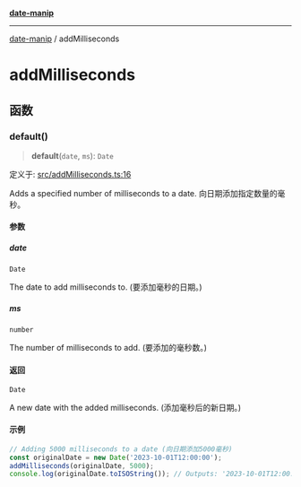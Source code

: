 [**date-manip**](index.md)

***

[date-manip](modules.md) / addMilliseconds

# addMilliseconds

## 函数

### default()

> **default**(`date`, `ms`): `Date`

定义于: [src/addMilliseconds.ts:16](https://github.com/fengxinming/date-manip/blob/c2d62c1a39faed6b959a43feaabc15f4e2d60a5a/src/addMilliseconds.ts#L16)

Adds a specified number of milliseconds to a date.
向日期添加指定数量的毫秒。

#### 参数

##### date

`Date`

The date to add milliseconds to. (要添加毫秒的日期。)

##### ms

`number`

The number of milliseconds to add. (要添加的毫秒数。)

#### 返回

`Date`

A new date with the added milliseconds. (添加毫秒后的新日期。)

#### 示例

```ts
// Adding 5000 milliseconds to a date (向日期添加5000毫秒)
const originalDate = new Date('2023-10-01T12:00:00');
addMilliseconds(originalDate, 5000);
console.log(originalDate.toISOString()); // Outputs: '2023-10-01T12:00:05.000Z' (输出: '2023-10-01T12:00:05.000Z')
```
